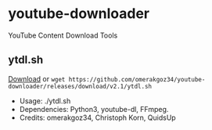 # youtube-downloader
YouTube Content Download Tools

## ytdl.sh
[Download](https://github.com/omerakgoz34/youtube-downloader/releases/download/v2.1/ytdl.sh) or `wget https://github.com/omerakgoz34/youtube-downloader/releases/download/v2.1/ytdl.sh`
* Usage:   ./ytdl.sh <URL>
* Dependencies: Python3, youtube-dl, FFmpeg.
* Credits: omerakgoz34, Christoph Korn, QuidsUp
